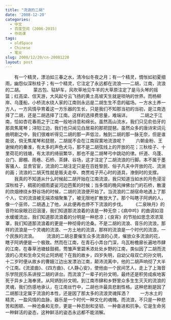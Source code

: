 ```yaml
---
title: "流浪的二胡"
date: '2008-12-20'
categories:
  - 中文
  - 百度空间 (2006-2015)
  - 作尚课
tags:
  - oldSpace
  - Chinese
  - 笔尖
slug: 2008/12/20/cn-20081220
layout: post
---
```

　　有一个精灵，漂泊如三春之水，清冷似冬夜之月；有一个精灵，惆怅如初夏细雨，幽怨似深秋桂子；有一个精灵，它注定了永远都在流浪——二胡，江南，流浪的二胡。 
　　蒙古包、轱轳车，风吹草地见牛羊的大草原注定了是马头琴的摇篮；红高梁、信天游，大风起兮云飞扬的黄土高坡天生就是唢呐的世界。而杨柳岸、乌蓬船，小桥流水绕人家的江南则永远是二胡生生不息的磁场。一方水土养一方人，一方风情孕育着这一方乐器的生长，只是我们不知那当初的当初，是江南选择了二胡，还是二胡选择了江南。这样的选择费思量，难端详。
　　二胡之于江南，恰如杏花春雨之于江南一般地诗意和绵长。虽然高山流水，我们只见俞伯牙的那具焦尾琴；浔阳江边，我们也只闻见白居易的那把琵琶。虽然众多的唐诗宋词元曲明剧之中，我们很难听得见二胡的那一声低泣，触到二胡的那一脉无奈，但是谁能说，倘无焦尾琴和琵琶，二胡就不会在江南寂寞地流浪呢？
　　六朝金粉、王谢候府的秦淮，有太多的声色犬马，那不是二胡弦线上的开放的花；三秋桂子、十里荷花的钱塘，有太浓的绮丽繁华，那也不是二胡琴弓中跳动的律。纤道、乌蓬、台门、廊棚、雨巷、石桥、茶肆、谷场，这才注定了二胡流浪的行脚。本不属于墨客骚人、显贵官宦，流浪的二胡注定只是在百姓黎民、俗子凡夫中开放的花、流淌的画；流浪的二胡天性就是贩夫走卒、商贾戏子开心时的道具，潦倒时的支撑。
　　我真的不知道从什么时候起二胡开始在江南流浪，我只知道当如水的月色浸淫深秋桂子，稠密的细雨婆娑河边芭蕉的时候；当多情的晚风掸佛台门的石桥，散漫的炊烟缭绕乡野谷场的时候，二胡的流浪便开始了。当流浪的二胡宿命地遇上了那个人，它的流浪被无端浓缩聚集了，被无限地扩散放大了。那个叫瞎子阿炳的人，像一个巫师，二胡遇上了他，从此便再也停不下流浪的步伐。
　　《二泉映月》的音符如泉眼汩汩洇漫，我们知道那流浪着的该是一种无奈；《病中吟》的曲调如泪水缓缓流出，我们知道那流浪着的分明是一种悲凉；《良宵》的节拍如思念浓浓笼罩，我们知道那流浪着的更是一种彻骨的沧桑。不是二胡的流浪、音乐的流浪，那样的流浪是一个灵魂的流浪、一方土地的流浪，那样的流浪是一个时代的流浪，一个民族的流浪。
　　流浪的二胡总要催生众多流浪的心灵，催放众多流浪的花，瞎子阿炳便是一个极致。然而在江南，在青石小弄台门深，乌瓦粉檐廊长遍地市肆的江南，在春草池塘蛙鼓稠，莺雏声里碧禾浓处处乡野的江南，类似因了二胡而流浪的心灵和生命又何止阿炳呢？在我的故乡，四岁失明，自幼父母双亡的孙文明，十二岁时便从故乡的曹娥江边出发漂泊江南，颠沛流离中，他的二胡声响彻了大半个江南。《流波曲》、《四方曲》、《人静心安》，使他由一个民间艺人，走上了上海音乐学院民乐系讲授二胡的讲台。而流浪了一辈子的孙文明，最终还是积劳成疾地客死于异乡上海奉贤。从阿炳到孙文明，到江南市肆和乡野里众多生生灭灭的流浪的灵魂，我们伤感地承认，在江南丝竹中，二胡也许最具悲剧性格。这种悲剧是因了二胡那注定属于流浪的本性，还是因了那太多的流浪灵魂挥洒？
　　一方水土的精灵，一盈风情的血脉，器乐是一个时代一种文化的魂魄。而流浪，不只是一种悲苦和困顿、一种沧桑和无奈，更是一种忍耐和坚韧、一种奋进和抗争。它是生命另一种鲜活的姿态，这种鲜活的姿态永远都不能消解。